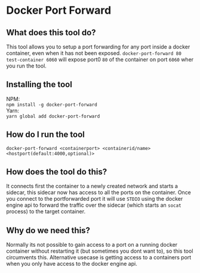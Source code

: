 # Docker Port Forward

## What does this tool do?

This tool allows you to setup a port forwarding for any port inside a docker container, even when it has not been exposed.
`docker-port-forward 80 test-container 6060` will expose port0 `80` of the container on port `6060` wher you run the tool.

## Installing the tool

NPM:  
`npm install -g docker-port-forward`  
Yarn:  
`yarn global add docker-port-forward`

## How do I run the tool

`docker-port-forward <containerport> <containerid/name> <hostport(default:4000,optional)>`

## How does the tool do this?

It connects first the container to a newly created network and starts a sidecar, this sidecar now has access to all the ports on the container.
Once you connect to the portforwarded port it will use `STDIO` using the docker engine api to forward the traffic over the sidecar (which starts an `socat` process) to the target container.

## Why do we need this?

Normally its not possible to gain access to a port on a running docker container without restarting it (but sometimes you dont want to), so this tool circumvents this. Alternative usecase is getting access to a containers port when you only have access to the docker engine api.
